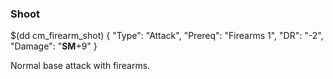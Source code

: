 ### Shoot


$(dd cm_firearm_shot)
{ "Type": "Attack",
	"Prereq": "Firearms 1",
	"DR": "-2",
	"Damage": "__SM__+9"
}

Normal base attack with firearms.
